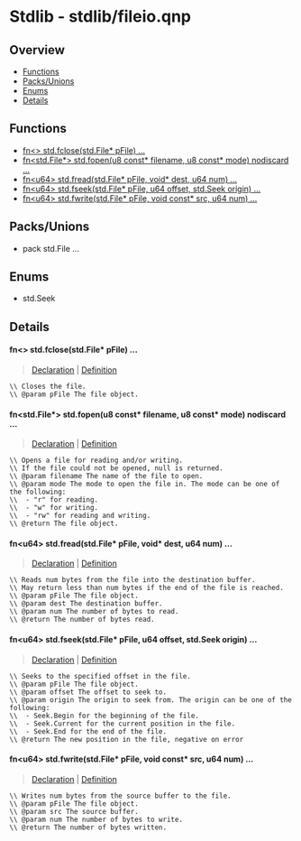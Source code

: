 
# Stdlib - stdlib/fileio.qnp

## Overview
 - [Functions](#functions)
 - [Packs/Unions](#packs-unions)
 - [Enums](#enums)
 - [Details](#details)


## Functions
 - [fn\<\> std.fclose(std.File* pFile) ...](#ref_b22f7c263f044a29e642117d2d39847a)
 - [fn\<std.File*\> std.fopen(u8 const* filename, u8 const* mode) nodiscard ...](#ref_f36125ef61bb3364f20adcb47d26ef06)
 - [fn\<u64\> std.fread(std.File* pFile, void* dest, u64 num) ...](#ref_10d0c6e373d8500ceb1d9794628e823a)
 - [fn\<u64\> std.fseek(std.File* pFile, u64 offset, std.Seek origin) ...](#ref_d1e2470da214740e3fc0a13f7eed784c)
 - [fn\<u64\> std.fwrite(std.File* pFile, void const* src, u64 num) ...](#ref_a43f0347f6eb625132afa900f842f059)

## Packs/Unions
 - pack std.File ...

## Enums
 - std.Seek

## Details
#### <a id="ref_b22f7c263f044a29e642117d2d39847a"/>fn\<\> std.fclose(std.File* pFile) ...
> [Declaration](/stdlib/fileio.qnp?plain=1#L49) | [Definition](/stdlib/platform/linux/fileio.qnp?plain=1#L76)
```qinp
\\ Closes the file.
\\ @param pFile The file object.
```
#### <a id="ref_f36125ef61bb3364f20adcb47d26ef06"/>fn\<std.File*\> std.fopen(u8 const* filename, u8 const* mode) nodiscard ...
> [Declaration](/stdlib/fileio.qnp?plain=1#L20) | [Definition](/stdlib/platform/linux/fileio.qnp?plain=1#L22)
```qinp
\\ Opens a file for reading and/or writing.
\\ If the file could not be opened, null is returned.
\\ @param filename The name of the file to open.
\\ @param mode The mode to open the file in. The mode can be one of the following:
\\  - "r" for reading.
\\  - "w" for writing.
\\  - "rw" for reading and writing.
\\ @return The file object.
```
#### <a id="ref_10d0c6e373d8500ceb1d9794628e823a"/>fn\<u64\> std.fread(std.File* pFile, void* dest, u64 num) ...
> [Declaration](/stdlib/fileio.qnp?plain=1#L28) | [Definition](/stdlib/platform/linux/fileio.qnp?plain=1#L46)
```qinp
\\ Reads num bytes from the file into the destination buffer.
\\ May return less than num bytes if the end of the file is reached.
\\ @param pFile The file object.
\\ @param dest The destination buffer.
\\ @param num The number of bytes to read.
\\ @return The number of bytes read.
```
#### <a id="ref_d1e2470da214740e3fc0a13f7eed784c"/>fn\<u64\> std.fseek(std.File* pFile, u64 offset, std.Seek origin) ...
> [Declaration](/stdlib/fileio.qnp?plain=1#L45) | [Definition](/stdlib/platform/linux/fileio.qnp?plain=1#L60)
```qinp
\\ Seeks to the specified offset in the file.
\\ @param pFile The file object.
\\ @param offset The offset to seek to.
\\ @param origin The origin to seek from. The origin can be one of the following:
\\  - Seek.Begin for the beginning of the file.
\\  - Seek.Current for the current position in the file.
\\  - Seek.End for the end of the file.
\\ @return The new position in the file, negative on error
```
#### <a id="ref_a43f0347f6eb625132afa900f842f059"/>fn\<u64\> std.fwrite(std.File* pFile, void const* src, u64 num) ...
> [Declaration](/stdlib/fileio.qnp?plain=1#L35) | [Definition](/stdlib/platform/linux/fileio.qnp?plain=1#L53)
```qinp
\\ Writes num bytes from the source buffer to the file.
\\ @param pFile The file object.
\\ @param src The source buffer.
\\ @param num The number of bytes to write.
\\ @return The number of bytes written.
```

